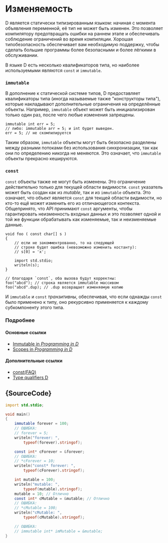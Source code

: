 # Изменяемость

D является статически типизированным языком: начиная с момента объявления
переменной, её тип не может быть изменен. Это позволяет компилятору
предотвращать ошибки на раннем этапе и обеспечивать соблюдение ограничений во
время компиляции. Хорошая типобезопасность обеспечивает вам необходимую
поддержку, чтобы сделать большие программы более безопасными и более лёгкими в
обслуживании.

В языке D есть несколько квалификаторов типа, но наиболее используемыми являются
`const` и `immutable`.

### `immutable`

В дополнение к статической системе типов, D предоставляет квалификаторы типа
(иногда называемые также "конструкторы типа"), которые накладывают
дополнительные ограничения на определённые объекты. Например, `immutable` объект
может быть инициализирован только один раз, после чего любые изменения
запрещены.

    immutable int err = 5;
    // либо: immutable arr = 5; и int будет выведен.
    err = 5; // не скомпилируется

Таким образом, `immutable` объекты могут быть безопасно разделены между разными
потоками без использования синхронизации, так как они по определению никогда не
меняются. Это означает, что `immutable` объекты прекрасно кешируются.

### `const`

`const` объекты также не могут быть изменены. Это ограничение действительно
только для текущей области видимости. `const` указатель может быть создан как из
*mutable*, так и из `immutable` объекта. Это означает, что объект является
`const` для текщей области видимости, но кто-то ещё может изменить его из
отличающегося контекста. Общепринято, что API принимают `const` аргументы, чтобы
гарантировать неизменность входных данных и это позволяет одной и той же функции
обрабатывать как изменяемые, так и неизменяемые данные.

    void foo ( const char[] s )
    {
        // если не закомментрованно, то на следующей
        // строке будет ошибка (невозможно изменить костанту):
        // s[0] = 'x';

        import std.stdio;
        writeln(s);
    }

    // благодаря `const`, оба вызова будут корректны:
    foo("abcd"); // строка является immutable массивом
    foo("abcd".dup); // .dup возвращает изменяемую копию

И `immutable` и `const` _транзитивны_, обеспечивая, что если однажды `const`
было применено к типу, оно рекурсивно применяется к каждому субкомпоненту этого
типа.

### Подробнее

#### Основные ссылки

- [Immutable in _Programming in D_](http://ddili.org/ders/d.en/const_and_immutable.html)
- [Scopes in _Programming in D_](http://ddili.org/ders/d.en/name_space.html)

#### Дополнительные ссылки

- [const(FAQ)](https://dlang.org/const-faq.html)
- [Type qualifiers D](https://dlang.org/spec/const3.html)

## {SourceCode}

```d
import std.stdio;

void main()
{
    immutable forever = 100;
    // ОШИБКА:
    // forever = 5;
    writeln("forever: ",
        typeof(forever).stringof);

    const int* cForever = &forever;
    // ОШИБКА:
    // *cForever = 10;
    writeln("const* forever: ",
        typeof(cForever).stringof);

    int mutable = 100;
    writeln("mutable: ",
        typeof(mutable).stringof);
    mutable = 10; // Отлично
    const int* cMutable = &mutable; // Отлично
    // ОШИБКА:
    // *cMutable = 100;
    writeln("cMutable: ",
        typeof(cMutable).stringof);

    // ОШИБКА:
    // immutable int* imMutable = &mutable;
}
```
